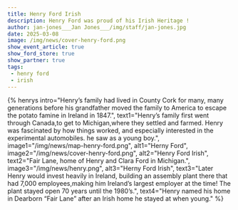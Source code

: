 ```yaml
---
title: Henry Ford Irish
description: Henry Ford was proud of his Irish Heritage !
author: jan-jones___Jan Jones___/img/staff/jan-jones.jpg
date: 2025-03-08
image: /img/news/cover-henry-ford.png
show_event_article: true
show_ford_store: true
show_partner: true
tags: 
 - henry ford
 - irish
---
```

{% henrys 
    intro="Henry’s family had lived in County Cork for many, many generations before his grandfather moved the family to America to escape the potato famine in Ireland in 1847.",
    text1="Henry’s family first went through Canada,to get to Michigan,where they settled and farmed. Henry was fascinated by how things worked, and especially interested in the experimental automobiles. he saw as a young boy.",
    image1="/img/news/map-henry-ford.png",
    alt1="Herny Ford",
    image2="/img/news/cover-henry-ford.png",
    alt2="Henry Ford Irish",
    text2="Fair Lane, home of Henry and Clara Ford in Michigan.",
    image3="/img/news/henry.png",
    alt3="Herny Ford Irish",
    text3="Later Henry would invest heavily in Ireland, building an assembly plant there that had 7,000 employees,making him Ireland’s largest employer at the time! The plant stayed open 70 years until the 1980’s.",
    text4="Henry named his home in Dearborn “Fair Lane” after an Irish home he stayed at when young."
%}
